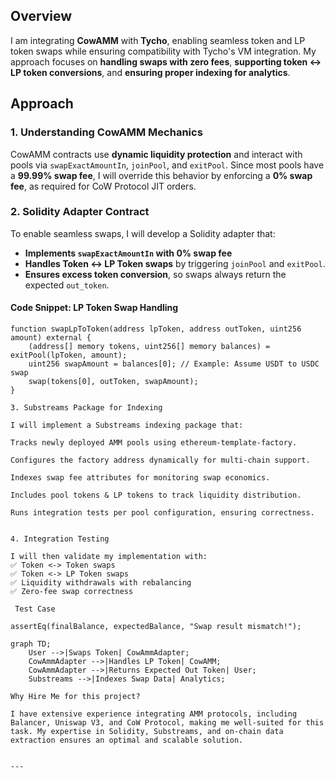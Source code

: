 ## Overview  
I am integrating **CowAMM** with **Tycho**, enabling seamless token and LP token swaps while ensuring compatibility with Tycho's VM integration. My approach focuses on **handling swaps with zero fees**, **supporting token <-> LP token conversions**, and **ensuring proper indexing for analytics**.  

## Approach  

### **1. Understanding CowAMM Mechanics**  
CowAMM contracts use **dynamic liquidity protection** and interact with pools via `swapExactAmountIn`, `joinPool`, and `exitPool`. Since most pools have a **99.99% swap fee**, I will override this behavior by enforcing a **0% swap fee**, as required for CoW Protocol JIT orders.  

### **2. Solidity Adapter Contract**  
To enable seamless swaps, I will develop a Solidity adapter that:  
- **Implements `swapExactAmountIn` with 0% swap fee**  
- **Handles Token <-> LP Token swaps** by triggering `joinPool` and `exitPool`.  
- **Ensures excess token conversion**, so swaps always return the expected `out_token`.  

#### **Code Snippet: LP Token Swap Handling**  
```solidity
function swapLpToToken(address lpToken, address outToken, uint256 amount) external {
    (address[] memory tokens, uint256[] memory balances) = exitPool(lpToken, amount);
    uint256 swapAmount = balances[0]; // Example: Assume USDT to USDC swap
    swap(tokens[0], outToken, swapAmount);
}

3. Substreams Package for Indexing

I will implement a Substreams indexing package that:

Tracks newly deployed AMM pools using ethereum-template-factory.

Configures the factory address dynamically for multi-chain support.

Indexes swap fee attributes for monitoring swap economics.

Includes pool tokens & LP tokens to track liquidity distribution.

Runs integration tests per pool configuration, ensuring correctness.


4. Integration Testing

I will then validate my implementation with:
✅ Token <-> Token swaps
✅ Token <-> LP Token swaps
✅ Liquidity withdrawals with rebalancing
✅ Zero-fee swap correctness

 Test Case

assertEq(finalBalance, expectedBalance, "Swap result mismatch!");

graph TD;
    User -->|Swaps Token| CowAmmAdapter;
    CowAmmAdapter -->|Handles LP Token| CowAMM;
    CowAmmAdapter -->|Returns Expected Out Token| User;
    Substreams -->|Indexes Swap Data| Analytics;

Why Hire Me for this project?

I have extensive experience integrating AMM protocols, including Balancer, Uniswap V3, and CoW Protocol, making me well-suited for this task. My expertise in Solidity, Substreams, and on-chain data extraction ensures an optimal and scalable solution.


---



